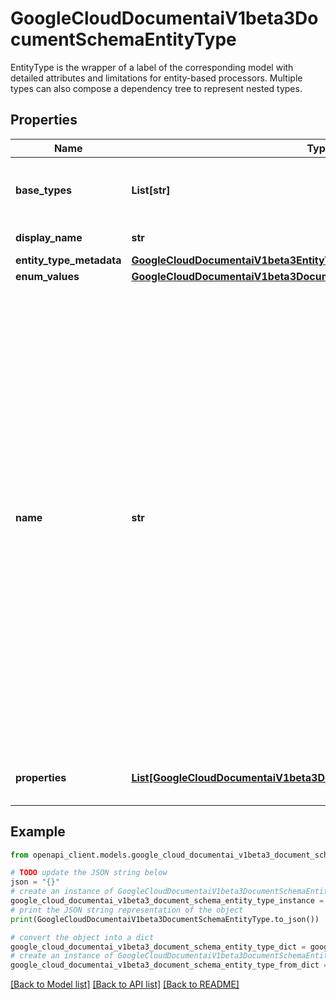# GoogleCloudDocumentaiV1beta3DocumentSchemaEntityType

EntityType is the wrapper of a label of the corresponding model with detailed attributes and limitations for entity-based processors. Multiple types can also compose a dependency tree to represent nested types.

## Properties

Name | Type | Description | Notes
------------ | ------------- | ------------- | -------------
**base_types** | **List[str]** | The entity type that this type is derived from. For now, one and only one should be set. | [optional] 
**display_name** | **str** | User defined name for the type. | [optional] 
**entity_type_metadata** | [**GoogleCloudDocumentaiV1beta3EntityTypeMetadata**](GoogleCloudDocumentaiV1beta3EntityTypeMetadata.md) |  | [optional] 
**enum_values** | [**GoogleCloudDocumentaiV1beta3DocumentSchemaEntityTypeEnumValues**](GoogleCloudDocumentaiV1beta3DocumentSchemaEntityTypeEnumValues.md) |  | [optional] 
**name** | **str** | Name of the type. It must be unique within the schema file and cannot be a \&quot;Common Type\&quot;. The following naming conventions are used: - Use &#x60;snake_casing&#x60;. - Name matching is case-sensitive. - Maximum 64 characters. - Must start with a letter. - Allowed characters: ASCII letters &#x60;[a-z0-9_-]&#x60;. (For backward compatibility internal infrastructure and tooling can handle any ascii character.) - The &#x60;/&#x60; is sometimes used to denote a property of a type. For example &#x60;line_item/amount&#x60;. This convention is deprecated, but will still be honored for backward compatibility. | [optional] 
**properties** | [**List[GoogleCloudDocumentaiV1beta3DocumentSchemaEntityTypeProperty]**](GoogleCloudDocumentaiV1beta3DocumentSchemaEntityTypeProperty.md) | Description the nested structure, or composition of an entity. | [optional] 

## Example

```python
from openapi_client.models.google_cloud_documentai_v1beta3_document_schema_entity_type import GoogleCloudDocumentaiV1beta3DocumentSchemaEntityType

# TODO update the JSON string below
json = "{}"
# create an instance of GoogleCloudDocumentaiV1beta3DocumentSchemaEntityType from a JSON string
google_cloud_documentai_v1beta3_document_schema_entity_type_instance = GoogleCloudDocumentaiV1beta3DocumentSchemaEntityType.from_json(json)
# print the JSON string representation of the object
print(GoogleCloudDocumentaiV1beta3DocumentSchemaEntityType.to_json())

# convert the object into a dict
google_cloud_documentai_v1beta3_document_schema_entity_type_dict = google_cloud_documentai_v1beta3_document_schema_entity_type_instance.to_dict()
# create an instance of GoogleCloudDocumentaiV1beta3DocumentSchemaEntityType from a dict
google_cloud_documentai_v1beta3_document_schema_entity_type_from_dict = GoogleCloudDocumentaiV1beta3DocumentSchemaEntityType.from_dict(google_cloud_documentai_v1beta3_document_schema_entity_type_dict)
```
[[Back to Model list]](../README.md#documentation-for-models) [[Back to API list]](../README.md#documentation-for-api-endpoints) [[Back to README]](../README.md)


